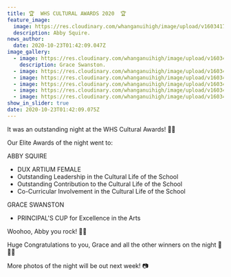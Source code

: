 ```yaml
---
title: 🏆  WHS CULTURAL AWARDS 2020  🏆
feature_image:
  image: https://res.cloudinary.com/whanganuihigh/image/upload/v1603417556/News/Cultural%20Awards%202020/1._Abby_Squire.jpg
  description: Abby Squire.
news_author:
  date: 2020-10-23T01:42:09.047Z
image_gallery:
  - image: https://res.cloudinary.com/whanganuihigh/image/upload/v1603417550/News/Cultural%20Awards%202020/2.Grace_Swanston.jpg
    description: Grace Swanston.
  - image: https://res.cloudinary.com/whanganuihigh/image/upload/v1603417531/News/Cultural%20Awards%202020/3.DUX-ARTIUM-FEMALE---Abby-Squire.jpg
  - image: https://res.cloudinary.com/whanganuihigh/image/upload/v1603417532/News/Cultural%20Awards%202020/4.Principals-Cup-for-Excellence-in-the-Arts---Grace-Swanston.jpg
  - image: https://res.cloudinary.com/whanganuihigh/image/upload/v1603417533/News/Cultural%20Awards%202020/5.Outstanding-Leadership---Abby-Squire.jpg
  - image: https://res.cloudinary.com/whanganuihigh/image/upload/v1603417531/News/Cultural%20Awards%202020/6.Outstanding-Contribution---Abby-Squire.jpg
  - image: https://res.cloudinary.com/whanganuihigh/image/upload/v1603417533/News/Cultural%20Awards%202020/7.Co-curricular-involvement---Abby-Squire.jpg
show_in_slider: true
date: 2020-10-23T01:42:09.075Z
---
```

It was an outstanding night at the WHS Cultural Awards!  🎉🎉  
Our Elite Awards of the night went to:

ABBY SQUIRE  
* DUX ARTIUM FEMALE
* Outstanding Leadership in the Cultural Life of the School
* Outstanding Contribution to the Cultural Life of the School
* Co-Curricular Involvement in the Cultural Life of the School

GRACE SWANSTON
* PRINCIPAL'S CUP for Excellence in the Arts

Woohoo, Abby you rock!  🥳🥳

Huge Congratulations to you, Grace and all the other winners on the night  👏👏🎊

More photos of the night will be out next week!  📷